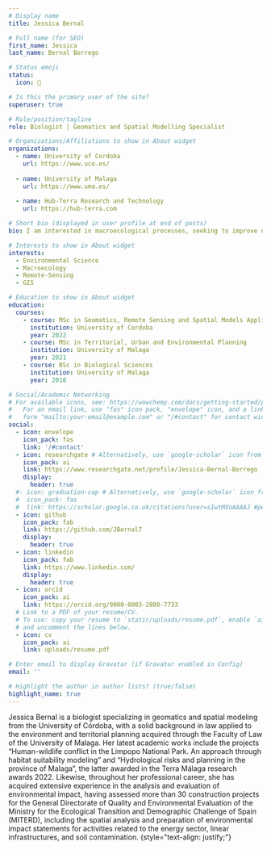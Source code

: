 ```yaml
---
# Display name
title: Jessica Bernal

# Full name (for SEO)
first_name: Jessica
last_name: Bernal Borrego

# Status emoji
status:
  icon: 🦥

# Is this the primary user of the site?
superuser: true

# Role/position/tagline
role: Biologist | Geomatics and Spatial Modelling Specialist

# Organizations/Affiliations to show in About widget
organizations:
  - name: University of Cordoba
    url: https://www.uco.es/
  
  - name: University of Malaga
    url: https://www.uma.es/
    
  - name: Hub-Terra Research and Technology
    url: https://hub-terra.com

# Short bio (displayed in user profile at end of posts)
bio: I am interested in macroecological processes, seeking to improve our knowledge in habitat suitability distribution modeling, mainly at the taxon level, but in conjunction with communities, ecosystems, and their services.

# Interests to show in About widget
interests:
  - Environmental Science
  - Macroecology
  - Remote-Sensing
  - GIS

# Education to show in About widget
education:
  courses:
    - course: MSc in Geomatics, Remote Sensing and Spatial Models Applied to Forest Management
      institution: University of Cordoba
      year: 2022
    - course: MSc in Territorial, Urban and Environmental Planning
      institution: University of Malaga
      year: 2021
    - course: BSc in Biological Sciences
      institution: University of Malaga
      year: 2018

# Social/Academic Networking
# For available icons, see: https://wowchemy.com/docs/getting-started/page-builder/#icons
#   For an email link, use "fas" icon pack, "envelope" icon, and a link in the
#   form "mailto:your-email@example.com" or "/#contact" for contact widget.
social:
  - icon: envelope
    icon_pack: fas
    link: '/#contact'
  - icon: researchgate # Alternatively, use `google-scholar` icon from `ai` icon pack
    icon_pack: ai
    link: https://www.researchgate.net/profile/Jessica-Bernal-Borrego
    display:
      header: true
  #- icon: graduation-cap # Alternatively, use `google-scholar` icon from `ai` icon pack
  #  icon_pack: fas
  #  link: https://scholar.google.co.uk/citations?user=sIwtMXoAAAAJ #pendiente
  - icon: github
    icon_pack: fab
    link: https://github.com/JBernal7
    display:
      header: true
  - icon: linkedin
    icon_pack: fab
    link: https://www.linkedin.com/
    display:
      header: true
  - icon: orcid
    icon_pack: ai
    link: https://orcid.org/0000-0003-2800-7733
  # Link to a PDF of your resume/CV.
  # To use: copy your resume to `static/uploads/resume.pdf`, enable `ai` icons in `params.yaml`,
  # and uncomment the lines below.
  - icon: cv
    icon_pack: ai
    link: uploads/resume.pdf

# Enter email to display Gravatar (if Gravatar enabled in Config)
email: ''

# Highlight the author in author lists? (true/false)
highlight_name: true
---
```


Jessica Bernal is a biologist specializing in geomatics and spatial modeling from the University of Córdoba, with a solid background in law applied to the environment and territorial planning acquired through the Faculty of Law of the University of Malaga. Her latest academic works include the projects “Human-wildlife conflict in the Limpopo National Park. An approach through habitat suitability modeling” and “Hydrological risks and planning in the province of Malaga”, the latter awarded in the Terra Málaga research awards 2022. Likewise, throughout her professional career, she has acquired extensive experience in the analysis and evaluation of environmental impact, having assessed more than 30 construction projects for the General Directorate of Quality and Environmental Evaluation of the Ministry for the Ecological Transition and Demographic Challenge of Spain (MITERD), including the spatial analysis and preparation of environmental impact statements for activities related to the energy sector, linear infrastructures, and soil contamination. 
{style="text-align: justify;"}
